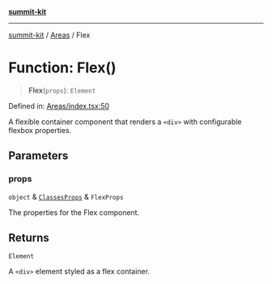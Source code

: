 [**summit-kit**](../../README.md)

***

[summit-kit](../../modules.md) / [Areas](../README.md) / Flex

# Function: Flex()

> **Flex**(`props`): `Element`

Defined in: [Areas/index.tsx:50](https://github.com/andrewgremlich/summit-kit/blob/ba5ddb1e413ce2b75bfd7d19b9d7c86d2f2969f9/src/react/Areas/index.tsx#L50)

A flexible container component that renders a `<div>` with configurable flexbox properties.

## Parameters

### props

`object` & [`ClassesProps`](../../Types/general/type-aliases/ClassesProps.md) & `FlexProps`

The properties for the Flex component.

## Returns

`Element`

A `<div>` element styled as a flex container.
